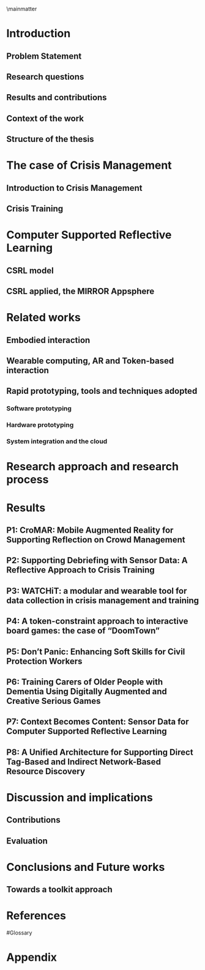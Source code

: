 \mainmatter

# Introduction

## Problem Statement
## Research questions
## Results and contributions
## Context of the work
## Structure of the thesis

# The case of Crisis Management

## Introduction to Crisis Management
## Crisis Training

# Computer Supported Reflective Learning

## CSRL model
## CSRL applied, the MIRROR Appsphere

# Related works

## Embodied interaction
## Wearable computing, AR and Token-based interaction

## Rapid prototyping, tools and techniques adopted
### Software prototyping 
### Hardware prototyping
### System integration and the cloud

# Research approach and research process

# Results
## P1: CroMAR: Mobile Augmented Reality for Supporting Reflection on Crowd Management
## P2: Supporting Debriefing with Sensor Data: A Reflective Approach to Crisis Training
## P3: WATCHiT: a modular and wearable tool for data collection in crisis management and training
## P4: A token-constraint approach to interactive board games: the case of “DoomTown”
## P5: Don’t Panic: Enhancing Soft Skills for Civil Protection Workers
## P6: Training Carers of Older People with Dementia Using Digitally Augmented and Creative Serious Games
## P7: Context Becomes Content: Sensor Data for Computer Supported Reflective Learning
## P8: A Unified Architecture for Supporting Direct Tag-Based and Indirect Network-Based Resource Discovery

# Discussion and implications
## Contributions 
## Evaluation

# Conclusions and Future works
## Towards a toolkit approach

# References

#Glossary

# Appendix